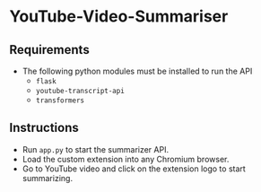 # YouTube-Video-Summariser

## Requirements
- The following python modules must be installed to run the API
  - ```flask```
  - ```youtube-transcript-api```
  - ```transformers```

## Instructions
- Run ```app.py``` to start the summarizer API.
- Load the custom extension into any Chromium browser.
- Go to YouTube video and click on the extension logo to start summarizing.
